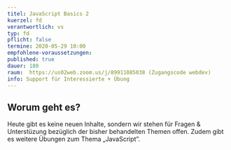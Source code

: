 ```yaml
---
titel: JavaScript Basics 2
kuerzel: fd
verantwortlich: vs
typ: fd
pflicht: false
termine: 2020-05-29 10:00
empfohlene-voraussetzungen: 
published: true
dauer: 180
raum:  https://us02web.zoom.us/j/89911085038 (Zugangscode webdev)
info: Support für Interessierte + Übung
---
```


## Worum geht es?
Heute gibt es keine neuen Inhalte, sondern wir stehen für Fragen & Unterstüzung bezüglich der bisher behandelten Themen offen. Zudem gibt es weitere Übungen zum Thema „JavaScript”.









